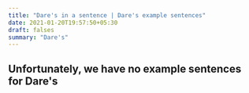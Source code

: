 ```yaml
---
title: "Dare's in a sentence | Dare's example sentences"
date: 2021-01-20T19:57:50+05:30
draft: falses
summary: "Dare's"
---
```

## Unfortunately, we have no example sentences for Dare's                 
